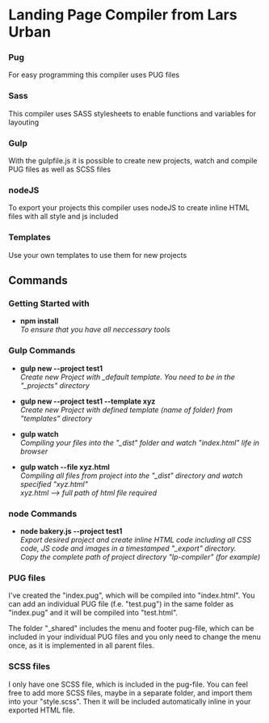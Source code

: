 # Landing Page Compiler from Lars Urban

### Pug
For easy programming this compiler uses PUG files

### Sass
This compiler uses SASS stylesheets to enable functions and variables for layouting

### Gulp
With the gulpfile.js it is possible to create new projects, watch and compile PUG files as well as SCSS files

### nodeJS
To export your projects this compiler uses nodeJS to create inline HTML files with all style and js included

### Templates
Use your own templates to use them for new projects

## Commands

### Getting Started with
- <b>npm install</b><br/>
<i>To ensure that you have all neccessary tools</i>

### Gulp Commands
- <b>gulp new --project test1</b><br />
<i>Create new Project with _default template. You need to be in the "_projects" directory</i>

- <b>gulp new --project test1 --template xyz</b><br />
<i>Create new Project with defined template (name of folder) from "templates" directory</i>

- <b>gulp watch</b><br />
<i>Compiling your files into the "_dist" folder and watch "index.html" life in browser</i>

- <b>gulp watch --file xyz.html</b><br />
<i>Compiling all files from project into the "_dist" directory and watch specified "xyz.html"<br />
xyz.html --> full path of html file required</i>

### node Commands
- <b>node bakery.js --project test1</b><br />
<i>Export desired project and create inline HTML code including all CSS code, JS code and images in a timestamped "_export" directory.<br />
Copy the complete path of project directory "lp-compiler" (for example)</i>

### PUG files
I've created the "index.pug", which will be compiled into "index.html". You can add an individual PUG file (f.e. "test.pug") in the same folder as "index.pug" and it will be compiled into "test.html".

The folder "_shared" includes the menu and footer pug-file, which can be included in your individual PUG files and you only need to change the menu once, as it is implemented in all parent files.

### SCSS files
I only have one SCSS file, which is included in the pug-file. You can feel free to add more SCSS files, maybe in a separate folder, and import them into your "style.scss". Then it will be included automatically inline in your exported HTML file.